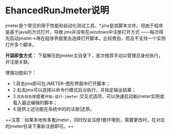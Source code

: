 # EhancedRunJmeter说明

jmeter是个常见的用于性能和自动化测试工具，*.jmx是其脚本文件。但由于程序是基于java的方式打开，导致.jmx并没有在windows中注册打开方式
——每次得先启动jmeter->再在程序界面里去选择打开脚本。比较费劲，而且不支持一个实例打开多个脚本。

**开袋即食方式：**
下载解压到jmeter主目录下，首次推荐手动以管理员身份执行，并注册关联。



增强功能如下：
 - 1.双击jmx即可在JMETER-图形界面中打开脚本；
 - 2.右击jmx可以选择以命令行模式后台执行，并指定输出结果；
 - 3.`双击批处理`或者`开始-运行-jmeter` 交互式选项，可以快速启动新jmeter实例或载入最近编辑的脚本；
 - 4.提供上述功能在系统中的的注册|还原。

++注意：如果本地有多套jmeter，同时仅会注册1套环境到，需要更改时，在对应的jmeter目录下重新注册即可。++
